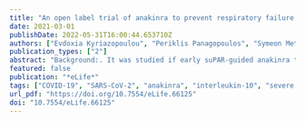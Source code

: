 ```yaml
---
title: "An open label trial of anakinra to prevent respiratory failure in COVID-19"
date: 2021-03-01
publishDate: 2022-05-31T16:00:44.653710Z
authors: ["Evdoxia Kyriazopoulou", "Periklis Panagopoulos", "Symeon Metallidis", "George N Dalekos", "Garyphallia Poulakou", "Nikolaos Gatselis", "Eleni Karakike", "Maria Saridaki", "Georgia Loli", "Aggelos Stefos", "Danai Prasianaki", "Sarah Georgiadou", "Olga Tsachouridou", "Vasileios Petrakis", "Konstantinos Tsiakos", "Maria Kosmidou", "Vassiliki Lygoura", "Maria Dareioti", "Haralampos Milionis", "Ilias C Papanikolaou", "Karolina Akinosoglou", "Dimitra-Melia Myrodia", "Areti Gravvani", "Aliki Stamou", "Theologia Gkavogianni", "Konstantina Katrini", "Theodoros Marantos", "Ioannis P Trontzas", "Konstantinos Syrigos", "Loukas Chatzis", "Stamatios Chatzis", "Nikolaos Vechlidis", "Christina Avgoustou", "Stamatios Chalvatzis", "Miltiades Kyprianou", "Jos WM van der Meer", "Jesper Eugen-Olsen", "Mihai G Netea", "Evangelos J Giamarellos-Bourboulis"]
publication_types: ["2"]
abstract: "Background:. It was studied if early suPAR-guided anakinra treatment can prevent severe respiratory failure (SRF) of COVID-19. Methods:. A total of 130 patients with suPAR ≥6 ng/ml were assigned to subcutaneous anakinra 100 mg once daily for 10 days. Primary outcome was SRF incidence by day 14 defined as any respiratory ratio below 150 mmHg necessitating mechanical or non-invasive ventilation. Main secondary outcomes were 30-day mortality and inflammatory mediators; 28-day WHO-CPS was explored. Propensity-matched standard-of care comparators were studied. Results:. 22.3% with anakinra treatment and 59.2% comparators (hazard ratio, 0.30; 95% CI, 0.20–0.46) progressed into SRF; 30-day mortality was 11.5% and 22.3% respectively (hazard ratio 0.49; 95% CI 0.25–0.97). Anakinra was associated with decrease in circulating interleukin (IL)−6, sCD163 and sIL2-R; IL-10/IL-6 ratio on day 7 was inversely associated with SOFA score; patients were allocated to less severe WHO-CPS strata. Conclusions:. Early suPAR-guided anakinra decreased SRF and restored the pro-/anti-inflammatory balance. Funding:. This study was funded by the Hellenic Institute for the Study of Sepsis, Technomar Shipping Inc, Swedish Orphan Biovitrum, and the Horizon 2020 Framework Programme. Clinical trial number:. NCT04357366."
featured: false
publication: "*eLife*"
tags: ["COVID-19", "SARS-CoV-2", "anakinra", "interleukin-10", "severe respiratory failure", "suPAR"]
url_pdf: "https://doi.org/10.7554/eLife.66125"
doi: "10.7554/eLife.66125"
---
```


